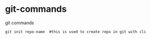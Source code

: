 # git-commands
git commands


```
git init repo-name 	#this is used to create repo in git with cli
```
